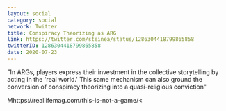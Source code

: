 ```yaml
---
layout: social
category: social
network: Twitter
title: Conspiracy Theorizing as ARG
link: https://twitter.com/steinea/status/1286304418799865858
twitterID: 1286304418799865858
date: 2020-07-23
---
```


"In ARGs, players express their investment in the collective storytelling by acting in the 'real world.' This same mechanism can also ground the conversion of conspiracy theorizing into a quasi-religious conviction"

Mhttps://reallifemag.com/this-is-not-a-game/<
